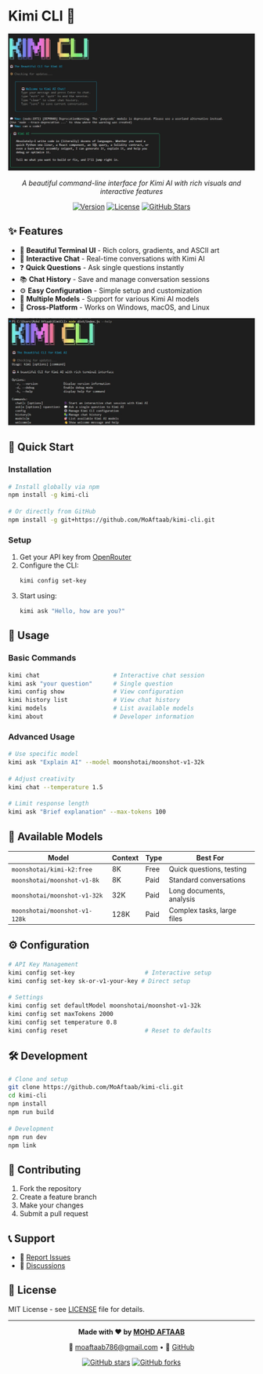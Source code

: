 # Kimi CLI 🤖

<div align="center">

![Kimi CLI Banner](./src/assets/kimi-cli-banner.jpg)

*A beautiful command-line interface for Kimi AI with rich visuals and interactive features*

[![Version](https://img.shields.io/npm/v/kimi-cli?style=for-the-badge&logo=npm)](https://www.npmjs.com/package/kimi-cli)
[![License](https://img.shields.io/npm/l/kimi-cli?style=for-the-badge)](./LICENSE)
[![GitHub Stars](https://img.shields.io/github/stars/MoAftaab/kimi-cli?style=for-the-badge&logo=github)](https://github.com/MoAftaab/kimi-cli)

</div>

## ✨ Features

- 🎨 **Beautiful Terminal UI** - Rich colors, gradients, and ASCII art
- 💬 **Interactive Chat** - Real-time conversations with Kimi AI
- ❓ **Quick Questions** - Ask single questions instantly
- 📚 **Chat History** - Save and manage conversation sessions
- ⚙️ **Easy Configuration** - Simple setup and customization
- 🎯 **Multiple Models** - Support for various Kimi AI models
- 🚀 **Cross-Platform** - Works on Windows, macOS, and Linux

![Features Overview](./src/assets/kimi-cli-demo.jpg)

## 🚀 Quick Start

### Installation
```bash
# Install globally via npm
npm install -g kimi-cli

# Or directly from GitHub
npm install -g git+https://github.com/MoAftaab/kimi-cli.git
```

### Setup
1. Get your API key from [OpenRouter](https://openrouter.ai/keys)
2. Configure the CLI:
   ```bash
   kimi config set-key
   ```
3. Start using:
   ```bash
   kimi ask "Hello, how are you?"
   ```

## 💬 Usage

### Basic Commands
```bash
kimi chat                     # Interactive chat session
kimi ask "your question"      # Single question
kimi config show              # View configuration
kimi history list             # View chat history
kimi models                   # List available models
kimi about                    # Developer information
```

### Advanced Usage
```bash
# Use specific model
kimi ask "Explain AI" --model moonshotai/moonshot-v1-32k

# Adjust creativity
kimi chat --temperature 1.5

# Limit response length
kimi ask "Brief explanation" --max-tokens 100
```

## 🎯 Available Models

| Model | Context | Type | Best For |
|-------|---------|------|----------|
| `moonshotai/kimi-k2:free` | 8K | Free | Quick questions, testing |
| `moonshotai/moonshot-v1-8k` | 8K | Paid | Standard conversations |
| `moonshotai/moonshot-v1-32k` | 32K | Paid | Long documents, analysis |
| `moonshotai/moonshot-v1-128k` | 128K | Paid | Complex tasks, large files |

## ⚙️ Configuration

```bash
# API Key Management
kimi config set-key                    # Interactive setup
kimi config set-key sk-or-v1-your-key # Direct setup

# Settings
kimi config set defaultModel moonshotai/moonshot-v1-32k
kimi config set maxTokens 2000
kimi config set temperature 0.8
kimi config reset                      # Reset to defaults
```

## 🛠️ Development

```bash
# Clone and setup
git clone https://github.com/MoAftaab/kimi-cli.git
cd kimi-cli
npm install
npm run build

# Development
npm run dev
npm link
```

## 🤝 Contributing

1. Fork the repository
2. Create a feature branch
3. Make your changes
4. Submit a pull request

## 📞 Support

- 🐛 [Report Issues](https://github.com/MoAftaab/kimi-cli/issues)
- 💬 [Discussions](https://github.com/MoAftaab/kimi-cli/discussions)

## 📄 License

MIT License - see [LICENSE](LICENSE) file for details.

---

<div align="center">

**Made with ❤️ by [MOHD AFTAAB](https://github.com/MoAftaab)**

📧 [moaftaab786@gmail.com](mailto:moaftaab786@gmail.com) • 🐙 [GitHub](https://github.com/MoAftaab)

[![GitHub stars](https://img.shields.io/github/stars/MoAftaab/kimi-cli.svg?style=social&label=Star)](https://github.com/MoAftaab/kimi-cli)
[![GitHub forks](https://img.shields.io/github/forks/MoAftaab/kimi-cli.svg?style=social&label=Fork)](https://github.com/MoAftaab/kimi-cli/fork)

</div>
